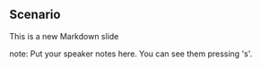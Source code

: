 ##  Scenario

This is a new Markdown slide

note:
    Put your speaker notes here.
    You can see them pressing 's'.

